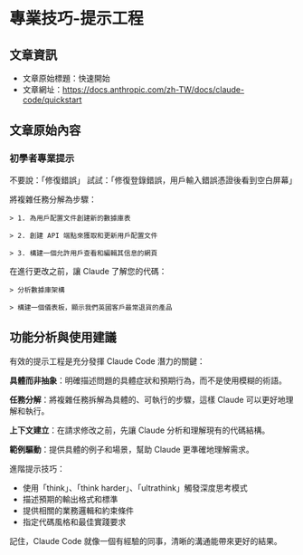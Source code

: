 # 專業技巧-提示工程

## 文章資訊
- 文章原始標題：快速開始
- 文章網址：https://docs.anthropic.com/zh-TW/docs/claude-code/quickstart

## 文章原始內容

### 初學者專業提示

不要說：「修復錯誤」
試試：「修復登錄錯誤，用戶輸入錯誤憑證後看到空白屏幕」

將複雜任務分解為步驟：

```
> 1. 為用戶配置文件創建新的數據庫表
```

```
> 2. 創建 API 端點來獲取和更新用戶配置文件
```

```
> 3. 構建一個允許用戶查看和編輯其信息的網頁
```

在進行更改之前，讓 Claude 了解您的代碼：

```
> 分析數據庫架構
```

```
> 構建一個儀表板，顯示我們英國客戶最常退貨的產品
```

## 功能分析與使用建議

有效的提示工程是充分發揮 Claude Code 潛力的關鍵：

**具體而非抽象**：明確描述問題的具體症狀和預期行為，而不是使用模糊的術語。

**任務分解**：將複雜任務拆解為具體的、可執行的步驟，這樣 Claude 可以更好地理解和執行。

**上下文建立**：在請求修改之前，先讓 Claude 分析和理解現有的代碼結構。

**範例驅動**：提供具體的例子和場景，幫助 Claude 更準確地理解需求。

進階提示技巧：
- 使用「think」、「think harder」、「ultrathink」觸發深度思考模式
- 描述預期的輸出格式和標準
- 提供相關的業務邏輯和約束條件
- 指定代碼風格和最佳實踐要求

記住，Claude Code 就像一個有經驗的同事，清晰的溝通能帶來更好的結果。